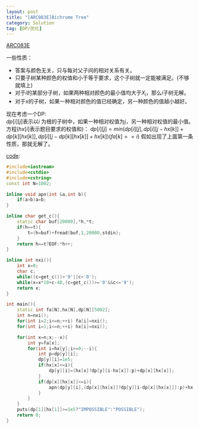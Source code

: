 ```yaml
---
layout: post
title: "[ARC083E]Bichrome Tree"
category: Solution
tag: [DP/优化]
---
```


[ARC083E](https://arc083.contest.atcoder.jp/tasks/arc083_c)  

一些性质：
* 答案与颜色无关，只与每对父子间的相对关系有关。  
* 只要子树某种颜色的权值和小于等于要求，这个子树就一定能被满足。(不够就填上)
* 对于$i$的某部分子树，如果两种相对颜色的最小值均大于$X_ i$，那么$i$子树无解。
* 对于$x$的子树，如果一种相对颜色的值已经确定，另一种颜色的值越小越好。

现在考虑一个DP:  
$dp[i][j]$表示以$i$ 为根的子树中，如果一种相对权值为$j$，另一种相对权值的最小值。  
方程($hx[i]$表示题目要求的权值和)：
$dp[i][j]=min(dp[i][j],dp[i][j-hx[k]]+dp[k][hx[k]],dp[i][j-dp[k][hx[k]]+hx[k])(fa[k]==i)$
假如出现了上面第一条性质，那就无解了。

[code](https://github.com/syniox/Online_Judge_solutions/blob/master/AtCoder/ARC083E.cpp):  
```c++
#include<iostream>
#include<cstdio>
#include<cstring>
const int N=1002;

inline void apn(int &a,int b){
	if(a>b)a=b;
}

inline char get_c(){
	static char buf[20000],*h,*t;
	if(h==t){
		t=(h=buf)+fread(buf,1,20000,stdin);
	}
	return h==t?EOF:*h++;
}

inline int nxi(){
	int x=0;
	char c;
	while((c=get_c())>'9'||c<'0');
	while(x=x*10+c-48,(c=get_c())>='0'&&c<='9');
	return x;
}

int main(){
	static int fa[N],hx[N],dp[N][5002];
	int n=nxi();
	for(int i=2;i<=n;++i) fa[i]=nxi();
	for(int i=1;i<=n;++i) hx[i]=nxi();

	for(int x=n;x;--x){
		int y=fa[x];
		for(int i=hx[y];i>=0;--i){
			int p=dp[y][i];
			dp[y][i]=1e5;
			if(hx[x]<=i){
				dp[y][i]=(hx[x]?dp[y][i-hx[x]]:p)+dp[x][hx[x]];
			}
			if(dp[x][hx[x]]<=i){
				apn(dp[y][i],(dp[x][hx[x]]?dp[y][i-dp[x][hx[x]]]:p)+hx[x]);
			}
		}
	}
	puts(dp[1][hx[1]]>=1e5?"IMPOSSIBLE":"POSSIBLE");
	return 0;
}
```